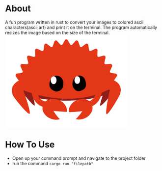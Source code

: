 # About

A fun program written in rust to convert your images to colored ascii characters(ascii art) and print it on the terminal.
The program automatically resizes the image based on the size of the terminal.
<br/>
<img src = "https://github.com/kamalnayan10/image_to_ascii_colored/blob/master/logo.png" alt = "logo" height = "300" align = "center"/>

# How To Use
- Open up your command prompt and navigate to the project folder</li>
- run the command ```cargo run "filepath"```
